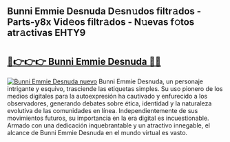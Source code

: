 ## Bunni Emmie Desnuda D𝚎sn𝚞dos filtr𝚊dos - Parts-y8x Vid𝚎os filtr𝚊dos - N𝚞evas f𝚘tos atr𝚊ctivas EHTY9

# <h2><a href="http://mb2y6qo.tromn.icu/?c=Bunni+Emmie+Desnuda">🔗👉👉👉 Bunni Emmie Desnuda 🔗🔗</a></h2>

[![Bunni Emmie Desnuda nuevo](https://i.imgur.com/pEAQMta.gif)](http://mb2y6qo.tromn.icu/?c=Bunni+Emmie+Desnuda)
Bunni Emmie Desnuda, un personaje intrigante y esquivo, trasciende las etiquetas simples. Su uso pionero de los medios digitales para la autoexpresión ha cautivado y enfurecido a los observadores, generando debates sobre ética, identidad y la naturaleza evolutiva de las comunidades en línea. Independientemente de sus movimientos futuros, su importancia en la era digital es incuestionable. Armado con una dedicación inquebrantable y un atractivo innegable, el alcance de Bunni Emmie Desnuda en el mundo virtual es vasto.
